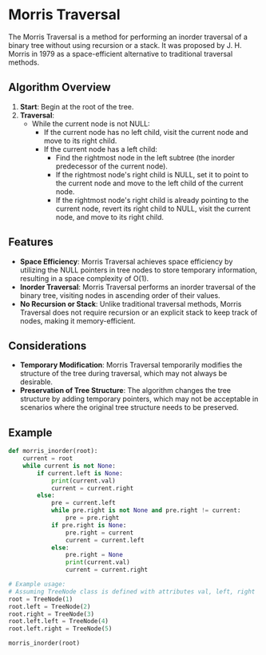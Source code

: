 # Morris Traversal

The Morris Traversal is a method for performing an inorder traversal of a binary tree without using recursion or a stack. It was proposed by J. H. Morris in 1979 as a space-efficient alternative to traditional traversal methods.

## Algorithm Overview

1. **Start**: Begin at the root of the tree.
2. **Traversal**:
   - While the current node is not NULL:
     - If the current node has no left child, visit the current node and move to its right child.
     - If the current node has a left child:
       - Find the rightmost node in the left subtree (the inorder predecessor of the current node).
       - If the rightmost node's right child is NULL, set it to point to the current node and move to the left child of the current node.
       - If the rightmost node's right child is already pointing to the current node, revert its right child to NULL, visit the current node, and move to its right child.

## Features

- **Space Efficiency**: Morris Traversal achieves space efficiency by utilizing the NULL pointers in tree nodes to store temporary information, resulting in a space complexity of O(1).
- **Inorder Traversal**: Morris Traversal performs an inorder traversal of the binary tree, visiting nodes in ascending order of their values.
- **No Recursion or Stack**: Unlike traditional traversal methods, Morris Traversal does not require recursion or an explicit stack to keep track of nodes, making it memory-efficient.

## Considerations

- **Temporary Modification**: Morris Traversal temporarily modifies the structure of the tree during traversal, which may not always be desirable.
- **Preservation of Tree Structure**: The algorithm changes the tree structure by adding temporary pointers, which may not be acceptable in scenarios where the original tree structure needs to be preserved.

## Example

```python
def morris_inorder(root):
    current = root
    while current is not None:
        if current.left is None:
            print(current.val)
            current = current.right
        else:
            pre = current.left
            while pre.right is not None and pre.right != current:
                pre = pre.right
            if pre.right is None:
                pre.right = current
                current = current.left
            else:
                pre.right = None
                print(current.val)
                current = current.right

# Example usage:
# Assuming TreeNode class is defined with attributes val, left, right
root = TreeNode(1)
root.left = TreeNode(2)
root.right = TreeNode(3)
root.left.left = TreeNode(4)
root.left.right = TreeNode(5)

morris_inorder(root)
